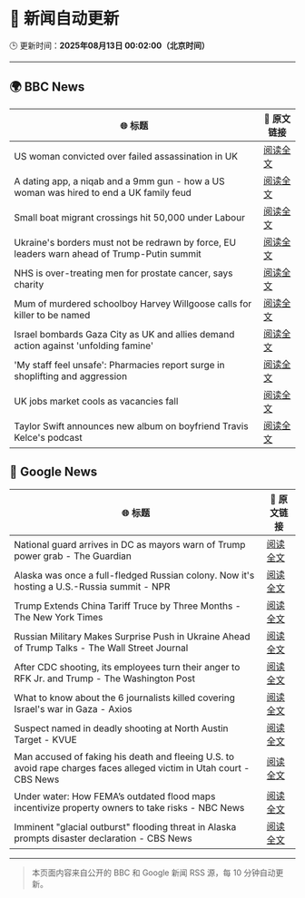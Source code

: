 # 🧠 新闻自动更新

🕒 更新时间：**2025年08月13日 00:02:00（北京时间）**

---

## 🌍 BBC News

| 🌐 标题 | 🔗 原文链接 |
|--------|-------------|
| US woman convicted over failed assassination in UK | [阅读全文](https://www.bbc.com/news/articles/c4gj87jxg78o?at_medium=RSS&at_campaign=rss) |
| A dating app, a niqab and a 9mm gun - how a US woman was hired to end a UK family feud | [阅读全文](https://www.bbc.com/news/articles/cn72x5p8801o?at_medium=RSS&at_campaign=rss) |
| Small boat migrant crossings hit 50,000 under Labour | [阅读全文](https://www.bbc.com/news/articles/c8e1xkwd74wo?at_medium=RSS&at_campaign=rss) |
| Ukraine's borders must not be redrawn by force, EU leaders warn ahead of Trump-Putin summit | [阅读全文](https://www.bbc.com/news/articles/clyrlvwx9rgo?at_medium=RSS&at_campaign=rss) |
| NHS is over-treating men for prostate cancer, says charity | [阅读全文](https://www.bbc.com/news/articles/cger2712j1yo?at_medium=RSS&at_campaign=rss) |
| Mum of murdered schoolboy Harvey Willgoose calls for killer to be named | [阅读全文](https://www.bbc.com/news/articles/cwy195xg8e4o?at_medium=RSS&at_campaign=rss) |
| Israel bombards Gaza City as UK and allies demand action against 'unfolding famine' | [阅读全文](https://www.bbc.com/news/articles/clyj0dd0qj9o?at_medium=RSS&at_campaign=rss) |
| 'My staff feel unsafe': Pharmacies report surge in shoplifting and aggression | [阅读全文](https://www.bbc.com/news/articles/cj6yxkp2wx9o?at_medium=RSS&at_campaign=rss) |
| UK jobs market cools as vacancies fall | [阅读全文](https://www.bbc.com/news/articles/cpdjjp681p7o?at_medium=RSS&at_campaign=rss) |
| Taylor Swift announces new album on boyfriend Travis Kelce's podcast | [阅读全文](https://www.bbc.com/news/articles/cqjyerlv8eyo?at_medium=RSS&at_campaign=rss) |

## 📰 Google News

| 🌐 标题 | 🔗 原文链接 |
|--------|-------------|
| National guard arrives in DC as mayors warn of Trump power grab - The Guardian | [阅读全文](https://news.google.com/rss/articles/CBMiigFBVV95cUxQUTN3N21kUml4QjJZdHBMX0hLY2RueGhxcFYtLVpjb1BBUmowLWRCWi1xSUhPWl9mQXE2TU0xWmFXR0hmX2xoV1VwRGQzSEZFV1FEZ1FnYzFlTGxYMHZDOC1zM2VnVjQwa0lBOG9Lb3hGelF0bC0xYmtTQndBOHhoUUNUOWh3YXVycmc?oc=5) |
| Alaska was once a full-fledged Russian colony. Now it's hosting a U.S.-Russia summit - NPR | [阅读全文](https://news.google.com/rss/articles/CBMigwFBVV95cUxNdGxqM092SEJZMnQ3TlRPUC0yUW9Nb3pkcFo0S2hpNjlsMlZXRzhJdFRORDRlZjZNSkRtdGgxZmQwQUpBdUJXZUFDOGZ0dU53SDFCT2pwcFg5VjUzblJDRWt1SFNJVmcxUHBqN3B2N1RDelJNSHktcVRYT3J0dVVsZjByWQ?oc=5) |
| Trump Extends China Tariff Truce by Three Months - The New York Times | [阅读全文](https://news.google.com/rss/articles/CBMihgFBVV95cUxQZ0g4NEFkNHpKSlNjemNVVUFtOElLN29HQm8yakYteW1td2FNUE5RYzBPWGxKTDdrVHhVNl9rSmtHbF9KZHpvcGZ1cGtyQVJKTW90WjhQMXVXY21NNkJTWktLcjBHYWxkTU5zbDVsVV85RDdyOFlmZS1fbGtaQ2xhZGo2MzcwZw?oc=5) |
| Russian Military Makes Surprise Push in Ukraine Ahead of Trump Talks - The Wall Street Journal | [阅读全文](https://news.google.com/rss/articles/CBMipgFBVV95cUxObTRIVzJvVG5WMndRMHoxRF9rRmktZVlsYWRiNmd6S21EaUNvY0gwM2s5dTJxVW9FUEhJbndSWUJOcUgyZzNHMDhva3Zna3Q1c0Y1WGw2YnNKS3J1MGpYV1J1N1BvWUhRN2E2dHZzQV9WSURTNGtmVHhmZFlrV3NYc0lNNWhhTWttMmZkMXBLNkZRTjdMRE1Da2piNDJaaEkyMHVkQk5n?oc=5) |
| After CDC shooting, its employees turn their anger to RFK Jr. and Trump - The Washington Post | [阅读全文](https://news.google.com/rss/articles/CBMiigFBVV95cUxPSTV1U3NtdmJselozWHdqU2NBV1RCWndYYkFKV01LamQ2dzk3OEV3WWRpTWNlY2Z0V005Z0FMd2haclNsU215Skd0cllXSkwtNElOVWd4eDYzcF9kN3RZcTIzWjQxUXE2SVFkVUlXUlRQZkE2QzRjR21BRjVrcDhzTTVEVlViVmdmR3c?oc=5) |
| What to know about the 6 journalists killed covering Israel's war in Gaza - Axios | [阅读全文](https://news.google.com/rss/articles/CBMiggFBVV95cUxOZDVCbzJPY1l5dGFEU2EzaVZQWG42NXJGQldYMGpMeDdXSHB5b2pDS0JjR0VYZHVtM0xuZHpCTHc5ODJrc1VsOGV3U0NWRzFOajFab2VQNlhEMklicDRIc1l0Y1RiTjRPU2haWWtpUndyVDlSZjY1U2tPVFh5SjVJbWN3?oc=5) |
| Suspect named in deadly shooting at North Austin Target - KVUE | [阅读全文](https://news.google.com/rss/articles/CBMiugFBVV95cUxPVnpHRENZX2ZsSkRGMTZGQUZiZkhZQW5BQzVDNE1rNUNYRmpvWng0Um4tVzZDZVI2WkRqMmZ2S2tqU3ZPMVZnR0hhSlg4NmZLRUVVa09aZjdENnVNdjRuZ3dFOFpLQV9Ed041WHRULTNTME5EOXJOVGxBQkd5eF9BTkNVQlgzUEo0S0huQURmSDJpU05zV1FmVGlhSmhpS2lSLWFGRlBObVpqcVRYeGNPOG9kT3YzR2pScHc?oc=5) |
| Man accused of faking his death and fleeing U.S. to avoid rape charges faces alleged victim in Utah court - CBS News | [阅读全文](https://news.google.com/rss/articles/CBMiogFBVV95cUxPb2E3RFNoY3BpUVpjZTllU3YwMHI4am9FQlRZMTAzcGxnNjd0OE5IeEZYUVc5SjRTNzJxNjBvNlF5ZTRZRm05QS1KRV9RaEZnY08xQkZGSVBiajdTS2M4X1RyYjIxdkk2Q2dvWWw4U1lRTzgzcVoyRjVzSURFY0tNZlRxSWI1Y1o4NnJFckh2YUV3QXQ1Q2dISVNQMi1zYnQxYkHSAacBQVVfeXFMTzZnX1l0c0pySUpoTzZUQlp4dGx0UUhJX2ljLWxPVnBldHA3YXEyNk1ObGllbWszSUo3bXNtZFpnZUxZN3JXVmtrbXlQLXQ2YXhoajI3ZnFCN1VXSWtEWTJFRC1iS256Xzh5U0xCT2thNnNKLWM0enZzY3luRFVUTWRpb25Icnk4TTZFY1RCNTdHbW5Ha3FVajNMX2o2ajZWS0FFSWZuMVU?oc=5) |
| Under water: How FEMA’s outdated flood maps incentivize property owners to take risks - NBC News | [阅读全文](https://news.google.com/rss/articles/CBMivgFBVV95cUxOWEZDUHdDY09xVUMwcFRrZDl3UVRQcFFBUTNIUTM4eGEwdVRpZVFVTHlNQV85eWxZZWJ5OEdyVnNURWJKRlItRFRXdElldW05eUY4Y2lCeURLRjViSV9PNERXc200akh4RW1nTy1rUHlrU01rVFZrMUd2N1Y0YTVfeXRxZGM2Z0pwZ2VLRjJTaWlzVmRvNk1rdy1raUczTUo0WVM5LTBQRm9pN1lDZmV1LTVyNW5pazRtMzFwNWZ30gFWQVVfeXFMT0d6cUdLWndmcU5sZ1NMTVozUnd2VDhOVXVCTXhTazJUcDZINi1EMXpfVWlCUTQxYWdGb2tBLVVqXzhoNkJocFhJWkN0emt1VnF6X2dMbGc?oc=5) |
| Imminent "glacial outburst" flooding threat in Alaska prompts disaster declaration - CBS News | [阅读全文](https://news.google.com/rss/articles/CBMipgFBVV95cUxNRndyMXJ5ZEZPTFhwNHp5UGNIb01RVWc5OWo4d2prYWpIMUp5NnFJRVJlaHNTZWt5NWw3ZmhyR191MURFSnN0VW80ZkVPYVVldURueDRQU1Y1OGlLeklhQVZvRHhPYnNfcEhiMFJfMUdUS1A2QVVKcTk0dmtabHJDcVV3T2x2cS1qczdCVUxkcUNjUFJOQWdMdndjUTUwaXpOWjJBSkx30gGrAUFVX3lxTE5zT09yckQ1WC1ZNmgwd2pONmc0RVk1UDlPc2ZwN2ZSaWZacTc3SjlrN2IzSXdkV0xZdlAyQzB0RElXM2ZQNlY5Z3RCa0pCQ1FSNjctSk1UVkVLazZZNWp5ZzdHX0lBc2JIR2FkdEdtbi00Y01RVmNHdC1RQWF3Wnk1cHBxbXB1Rnlpb29tTnJLbEZpTVhhekZfZldnZHFicUR4QjZNU0FZZFJRNA?oc=5) |

---
> 本页面内容来自公开的 BBC 和 Google 新闻 RSS 源，每 10 分钟自动更新。